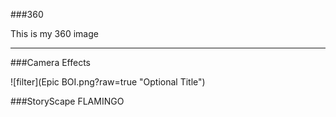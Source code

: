 ###360

This is my 360 image
<script src="//360.vizor.io/scripts/embed.js" data-vizorurl="https://360.vizor.io/embed/v/q0d7" ></script>

***

###Camera Effects 

![filter](Epic BOI.png?raw=true "Optional Title")


###StoryScape FLAMINGO 

<script src="/scripts/embed.js" data-vizorurl="https://patches.vizor.io/embed/anonymousjfox/flamingo" ></script>

